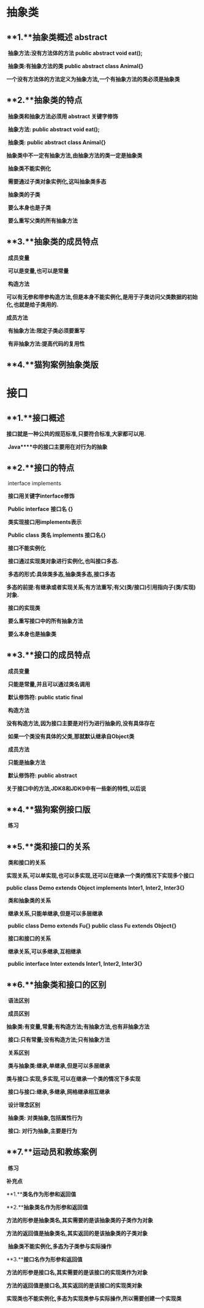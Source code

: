 # **抽象类**

## **1.**抽象类概述  abstract

​      **抽象方法:没有方法体的方法      public abstract void eat();**

​      **抽象类:有抽象方法的类             public abstract class Animal{}**

​      **一个没有方法体的方法定义为抽象方法,一个有抽象方法的类必须是抽象类**

## **2.**抽象类的特点

​      **抽象类和抽象方法必须用 abstract 关键字修饰**

​            **抽象方法: public abstract void eat();**

​            **抽象类:   public abstract class Animal{}**

​      **抽象类中不一定有抽象方法,由抽象方法的类一定是抽象类**

​      **抽象类不能实例化**

​            **需要通过子类对象实例化,这叫抽象类多态**

​      **抽象类的子类**

​            **要么本身也是子类**

​            **要么重写父类的所有抽象方法**

## **3.**抽象类的成员特点

​      **成员变量**

​            **可以是变量,也可以是常量**

​      **构造方法**

**可以有无参和带参构造方法,但是本身不能实例化,是用于子类访问父类数据的初始化,也就是给子类用的.**

**成员方法**

​      **有抽象方法:限定子类必须要重写**

​      **有非抽象方法:提高代码的复用性**

## **4.**猫狗案例抽象类版

 

 

# **接口**

## **1.**接口概述

​      **接口就是一种公共的规范标准,只要符合标准,大家都可以用.**

​            **Java****中的接口主要用在对行为的抽象**

## **2.**接口的特点      

​      interface          implements

​      **接口用关键字interface修饰**

​            **Public interface** **接口名 {}**

​      **类实现接口用implements表示**

​            **Public class** **类名 implements 接口名{}**

​      **接口不能实例化**

​            **接口通过实现类对象进行实例化,也叫接口多态.**

​            **多态的形式:具体类多态,抽象类多态,接口多态**

**多态的前提:有继承或者实现关系;有方法重写;有父(类/接口)引用指向子(类/实现)对象.**

​      **接口的实现类**

​            **要么重写接口中的所有抽象方法**

​            **要么本身也是抽象类**

## **3.**接口的成员特点

​      **成员变量**

​            **只能是常量,并且可以通过类名调用**

​            **默认修饰符:  public static final**

​      **构造方法**

​            **没有构造方法,因为接口主要是对行为进行抽象的,没有具体存在**

​            **如果一个类没有具体的父类,那就默认继承自Object类**

​      **成员方法**

​            **只能是抽象方法**

​            **默认修饰符:  public abstract**

​            **关于接口中的方法,JDK8和JDK9中有一些新的特性,以后说**

## **4.**猫狗案例接口版

​      **练习**

## **5.**类和接口的关系

​      **类和接口的关系**

**实现关系,可以单实现,也可以多实现,还可以在继承一个类的情况下实现多个接口**

**public class Demo extends Object implements Inter1, Inter2, Inter3{}**

​      **类和抽象类的关系**

​            **继承关系,只能单继承,但是可以多层继承**

​            **public class Demo extends Fu{}  public class Fu extends Object{}**

​      **接口和接口的关系**

​            **继承关系,可以多继承,互相继承**

​            **public interface Inter extends Inter1, Inter2, Inter3{}**

## **6.**抽象类和接口的区别

​      **语法区别**

​            **成员区别**

​                  **抽象类:有变量,常量;有构造方法;有抽象方法,也有非抽象方法**

​                  **接口:只有常量;没有构造方法;只有抽象方法**

​            **关系区别**

​                  **类与抽象类:继承,单继承,但是可以多层继承**

​                  **类与接口:实现,多实现,可以在继承一个类的情况下多实现**

​                  **接口与接口:继承,多继承,网格继承相互继承**

​      **设计理念区别**

​            **抽象类:       对类抽象,包括属性行为**

​            **接口:          对行为抽象,主要是行为**

## **7.**运动员和教练案例

​      **练习**

 

**补充点**

**1.****类名作为形参和返回值**

 

**2.****抽象类名作为形参和返回值**

​      **方法的形参是抽象类名,其实需要的是该抽象类的子类作为对象**

​      **方法的返回值是抽象类名,其实返回的是该抽象类的子类对象**

​            **抽象类不能实例化,多态为子类参与实际操作**

**3.****接口名作为形参和返回值**

​      **方法的形参是接口名,其实需要的是该接口的实现类作为对象**

​      **方法的返回值是接口名,其实返回的是该接口的实现类对象**

**实现类也不能实例化,多态为实现类参与实际操作,所以需要创建一个实现类**
